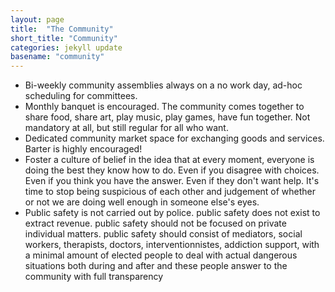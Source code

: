 ```yaml
---
layout: page
title:  "The Community"
short_title: "Community"
categories: jekyll update
basename: "community"
---
```

* Bi-weekly community assemblies always on a no work day, ad-hoc scheduling for committees.
* Monthly banquet is encouraged. The community comes together to share food, share art, play music, play games, have fun together. Not mandatory at all, but still regular for all who want.
* Dedicated community market space for exchanging goods and services. Barter is highly encouraged!
* Foster a culture of belief in the idea that at every moment, everyone is doing the best they know how to do. Even if you disagree with choices. Even if you think you have the answer. Even if they don't want help. It's time to stop being suspicious of each other and judgement of whether or not we are doing well enough in someone else's eyes.
* Public safety is not carried out by police. public safety does not exist to extract revenue. public safety should not be focused on private individual matters. public safety should consist of mediators, social workers, therapists, doctors, interventionnistes, addiction support, with a minimal amount of elected people to deal with actual dangerous situations both during and after and these people answer to the community with full transparency
